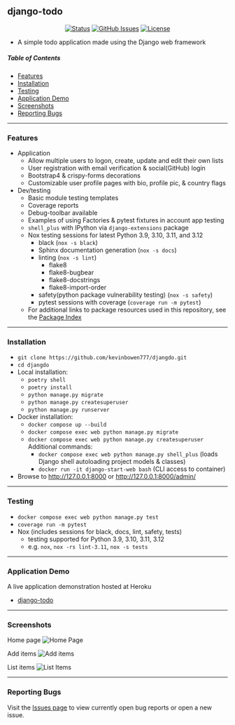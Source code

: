 ## django-todo 

<div align="center">

  [![Status](https://img.shields.io/badge/status-active-success.svg)]() 
  [![GitHub Issues](https://img.shields.io/github/issues/kevinbowen777/django-todo.svg)](https://github.com/kevinbowen777/django-todo/issues)
  [![License](https://img.shields.io/badge/license-MIT-blue.svg)](/LICENSE)

</div>

- A simple todo application made using the Django web framework

##### Table of Contents
 - [Features](#features)
 - [Installation](#installation)
 - [Testing](#testing)
 - [Application Demo](#application-demo)
 - [Screenshots](#screenshots)
 - [Reporting Bugs](#reporting-bugs)

---

### Features
 - Application
     - Allow multiple users to logon, create, update and edit their own lists
     - User registration with email verification & social(GitHub) login
     - Bootstrap4 & crispy-forms decorations
     - Customizable user profile pages with bio, profile pic, & country flags
 - Dev/testing
     - Basic module testing templates
     - Coverage reports
     - Debug-toolbar available
     - Examples of using Factories & pytest fixtures in account app testing
     - `shell_plus` with IPython via `django-extensions` package
     - Nox testing sessions for latest Python 3.9, 3.10, 3.11, and 3.12
         - black (`nox -s black`)
         - Sphinx documentation generation (`nox -s docs`)
         - linting (`nox -s lint`)
             - flake8
             - flake8-bugbear
             - flake8-docstrings
             - flake8-import-order
         - safety(python package vulnerability testing) (`nox -s safety`)
         - pytest sessions with coverage (`coverage run -m pytest`)
     - For additional links to package resources used in this repository, see the [Package Index](docs/package_index.md)

---

### Installation
 - `git clone https://github.com/kevinbowen777/djangdo.git`
 - `cd djangdo`
 - Local installation:
     - `poetry shell`
     - `poetry install`
     - `python manage.py migrate`
     - `python manage.py createsuperuser`
     - `python manage.py runserver`
 - Docker installation:
     - `docker compose up --build`
     - `docker compose exec web python manage.py migrate`
     - `docker compose exec web python manage.py createsuperuser`
     Additional commands:
       - `docker compose exec web python manage.py shell_plus`
         (loads Django shell autoloading project models & classes)
       - `docker run -it django-start-web bash`
         (CLI access to container)
 - Browse to http://127.0.0.1:8000 or http://127.0.0.1:8000/admin/

---

### Testing
 - `docker compose exec web python manage.py test`
 - `coverage run -m pytest`
 - Nox (includes sessions for black, docs, lint, safety, tests)
     - testing supported for Python 3.9, 3.10, 3.11, 3.12
     - e.g. `nox`, `nox -rs lint-3.11`, `nox -s tests`

---

### Application Demo
A live application demonstration hosted at Heroku
 - [django-todo](https://kbowen-django-todo.herokuapp.com/)

---

### Screenshots

Home page
![Home Page](https://github.com/kevinbowen777/django-todo/blob/master/images/djangdo_home.png)

Add items
![Add items](https://github.com/kevinbowen777/django-todo/blob/master/images/djangdo_add_new_item.png)

List items
![List Items](https://github.com/kevinbowen777/django-todo/blob/master/images/djangdo_list_items.png)

---

### Reporting Bugs

   Visit the [Issues page](https://github.com/kevinbowen777/django-todo/issues)
      to view currently open bug reports or open a new issue.
